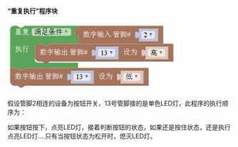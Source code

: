 #### “重复执行”程序块

 

![图2.4-7](/assets/image129.jpg)

假设管脚2相连的设备为按钮开关，13号管脚接的是单色LED灯，此程序的执行顺序为：

如果按钮按下，点亮LED灯，接着判断按钮的状态，如果还是按住状态，还是执行点亮LED灯....只有当按钮状态为松开时，熄灭LED灯。
